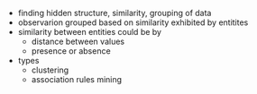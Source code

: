 * finding hidden structure, similarity, grouping of data
* observarion grouped based on similarity exhibited by entitites
* similarity between entities could be by
    * distance between values
    * presence or absence
* types
    * clustering
    * association rules mining
    
